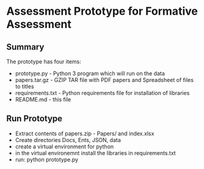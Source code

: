 # Assessment Prototype for Formative Assessment

## Summary

The prototype has four items:

* prototype.py - Python 3 program which will run on the data
* papers.tar.gz - GZIP TAR file with PDF papers and Spreadsheet of files to titles
* requirements.txt - Python requirements file for installation of libraries
* README.md - this file

## Run Prototype

* Extract contents of papers.zip - Papers/ and index.xlsx
* Create directories Docs, Ents, JSON, data
* create a virtual environment for python
* in the virtual environemnt install the libraries in requirements.txt
* run: python prototype.py